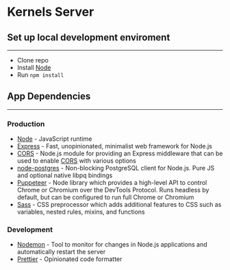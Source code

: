 # Kernels Server

## Set up local development enviroment
***
- Clone repo
- Install [Node](https://nodejs.org/docs/latest-v12.x/api/)
- Run `npm install`

## App Dependencies
***
### Production
- [Node](https://nodejs.org/docs/latest-v12.x/api/) - JavaScript runtime
- [Express](https://github.com/expressjs/express) - Fast, unopinionated, minimalist web framework for Node.js
- [CORS](https://github.com/expressjs/cors) - Node.js module for providing an Express middleware that can be used to enable [CORS](https://en.wikipedia.org/wiki/Cross-origin_resource_sharing) with various options
- [node-postgres](https://github.com/brianc/node-postgres) - Non-blocking PostgreSQL client for Node.js. Pure JS and optional native libpq bindings
- [Puppeteer](https://github.com/puppeteer/puppeteer/) - Node library which provides a high-level API to control Chrome or Chromium over the DevTools Protocol. Runs headless by default, but can be configured to run full Chrome or Chromium
- [Sass](https://github.com/sass/sass) - CSS preprocessor which adds additional features to CSS such as variables, nested rules, mixins, and functions
### Development
- [Nodemon](https://github.com/remy/nodemon) - Tool to monitor for changes in Node.js applications and automatically restart the server
- [Prettier](https://github.com/prettier/prettier) - Opinionated code formatter
